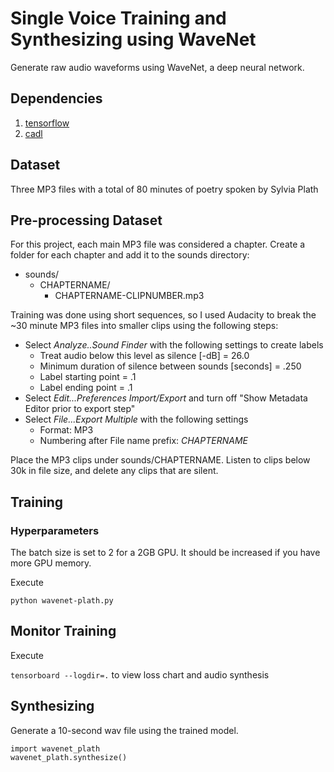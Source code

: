 # Single Voice Training and Synthesizing using WaveNet

Generate raw audio waveforms using WaveNet, a deep neural network.

## Dependencies

1. [tensorflow](https://www.tensorflow.org/install/)
1. [cadl](https://github.com/pkmital/pycadl)

## Dataset

Three MP3 files with a total of 80 minutes of poetry spoken by Sylvia Plath

## Pre-processing Dataset

For this project, each main MP3 file was considered a chapter. Create a folder for each chapter and add it to the sounds directory:

* sounds/
    * CHAPTERNAME/
        * CHAPTERNAME-CLIPNUMBER.mp3

Training was done using short sequences, so I used Audacity to break the ~30 minute MP3 files into smaller clips using the following steps:

* Select *Analyze..Sound Finder* with the following settings to create labels
  * Treat audio below this level as silence [-dB] = 26.0
  * Minimum duration of silence between sounds [seconds] = .250
  * Label starting point = .1
  * Label ending point = .1
* Select *Edit...Preferences Import/Export* and turn off "Show Metadata Editor prior to export step"
* Select *File...Export Multiple* with the following settings
  * Format: MP3
  * Numbering after File name prefix: *CHAPTERNAME*

Place the MP3 clips under sounds/CHAPTERNAME. Listen to clips below 30k in file size, and delete any clips that are silent.


## Training

### Hyperparameters
The batch size is set to 2 for a 2GB GPU. It should be increased if you have more GPU memory.

Execute

```python wavenet-plath.py```

## Monitor Training

Execute

```tensorboard --logdir=.``` to view loss chart and audio synthesis


## Synthesizing
Generate a 10-second wav file using the trained model.

```
import wavenet_plath
wavenet_plath.synthesize()
```

